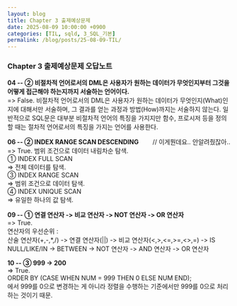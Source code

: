 ```yaml
---
layout: blog
title: Chapter 3 출제예상문제
date: 2025-08-09 10:00:00 +0900
categories: [TIL, sqld, 3_SQL_기본]
permalink: /blog/posts/25-08-09-TIL/
---
```


### Chapter 3 출제예상문제 오답노트

**04 -- ② 비절차적 언어로서의 DML은 사용자가 원하는 데이터가 무엇인지부터 그것을 어떻게 접근해야 하는지까지 서술하는 언어이다.**<br>
=> False. 비절차적 언어로서의 DML은 사용자가 원하는 데이터가 무엇인지(What)인지에 대해서만 서술하며, 그 결과를 얻는 과정과 방법(How)까지는 서술하지 않는다. 일반적으로 SQL문은 대부분 비절차적 언어의 특징을 가지지만 함수, 프로시저 등을 정의할 때는 절차적 언어로서의 특징을 가지는 언어를 사용한다.

**06 -- ② INDEX RANGE SCAN DESCENDING**&nbsp;&nbsp;&nbsp;&nbsp;&nbsp;&nbsp;&nbsp;&nbsp;// 이게뭔데요.. 안알려줬잖아..<br>
=> True. 범위 조건으로 데이터 내림차순 탐색.<br>
① INDEX FULL SCAN<br>
=> 전체 데이터를 탐색.<br>
③ INDEX RANGE SCAN<br>
=> 범위 조건으로 데이터 탐색.<br>
④ INDEX UNIQUE SCAN<br>
=> 유일한 하나의 값 탐색.

**09 -- ① 연결 연산자 -> 비교 연산자 -> NOT 연산자 -> OR 연산자**<br>
=> True.<br>
연산자의 우선순위 :<br>
산술 연산자(+,-,\*,/) -> 연결 연산자(||) -> 비교 연산자(<,>,<=,>=,<>,=) -> IS NULL/LIKE/IN -> BETWEEN -> NOT 연산자 -> AND 연산자 -> OR 연산자

**10 -- ③ 999 -> 200**<br>
=> True.<br>
ORDER BY (CASE WHEN NUM = 999 THEN 0 ELSE NUM END);<br>
에서 999를 0으로 변경하는 게 아니라 정렬을 수행하는 기준에서만 999를 0으로 처리하는 것이기 때문.
